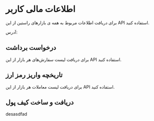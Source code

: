 # اطلاعات مالی کاربر


 برای دریافت اطلاعات مربوط به همه ی بازارهای راستین از این API استفاده کنید.

آدرس:


## درخواست برداشت

برای دریافت لیست سفارش‌های هر بازار از این API استفاده کنید.

## تاریخچه واریز رمز ارز

برای دریافت لیست معاملات هر بازار  از این API استفاده کنید.


## دریافت و ساخت کیف پول

desasdfad